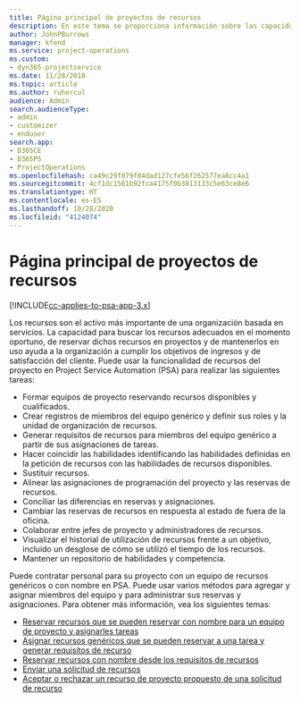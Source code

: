 ```yaml
---
title: Página principal de proyectos de recursos
description: En este tema se proporciona información sobre las capacidades de administración de recursos en Project Service Automation (PSA) para Dynamics 365.
author: JohnPBurrows
manager: kfend
ms.service: project-operations
ms.custom:
- dyn365-projectservice
ms.date: 11/28/2018
ms.topic: article
ms.author: ruhercul
audience: Admin
search.audienceType:
- admin
- customizer
- enduser
search.app:
- D365CE
- D365PS
- ProjectOperations
ms.openlocfilehash: ca49c29f079f04dad127cfe56f262577ea8cc4a1
ms.sourcegitcommit: 4cf1dc1561b92fca4175f0b3813133c5e63ce8e6
ms.translationtype: HT
ms.contentlocale: es-ES
ms.lasthandoff: 10/28/2020
ms.locfileid: "4124074"
---
```

# <a name="resourcing-projects-home-page"></a>Página principal de proyectos de recursos

[!INCLUDE[cc-applies-to-psa-app-3.x](../includes/cc-applies-to-psa-app-3x.md)]

Los recursos son el activo más importante de una organización basada en servicios. La capacidad para buscar los recursos adecuados en el momento oportuno, de reservar dichos recursos en proyectos y de mantenerlos en uso ayuda a la organización a cumplir los objetivos de ingresos y de satisfacción del cliente. Puede usar la funcionalidad de recursos del proyecto en Project Service Automation (PSA) para realizar las siguientes tareas:

- Formar equipos de proyecto reservando recursos disponibles y cualificados.
- Crear registros de miembros del equipo genérico y definir sus roles y la unidad de organización de recursos.
- Generar requisitos de recursos para miembros del equipo genérico a partir de sus asignaciones de tareas.
- Hacer coincidir las habilidades identificando las habilidades definidas en la petición de recursos con las habilidades de recursos disponibles.
- Sustituir recursos.
- Alinear las asignaciones de programación del proyecto y las reservas de recursos.
- Conciliar las diferencias en reservas y asignaciones.
- Cambiar las reservas de recursos en respuesta al estado de fuera de la oficina.
- Colaborar entre jefes de proyecto y administradores de recursos.
- Visualizar el historial de utilización de recursos frente a un objetivo, incluido un desglose de cómo se utilizó el tiempo de los recursos.
- Mantener un repositorio de habilidades y competencia.


Puede contratar personal para su proyecto con un equipo de recursos genéricos o con nombre en PSA. Puede usar varios métodos para agregar y asignar miembros del equipo y para administrar sus reservas y asignaciones. Para obtener más información, vea los siguientes temas:

- [Reservar recursos que se pueden reservar con nombre para un equipo de proyecto y asignarles tareas](assign-named-bookable-resource.md)
- [Asignar recursos genéricos que se pueden reservar a una tarea y generar requisitos de recurso](assign-generic-bookable-resource.md)
- [Reservar recursos con nombre desde los requisitos de recursos](book-named-resource.md)
- [Enviar una solicitud de recursos](submit-resource-request.md)
- [Aceptar o rechazar un recurso de proyecto propuesto de una solicitud de recurso](accept-reject-proposed-resource.md)
